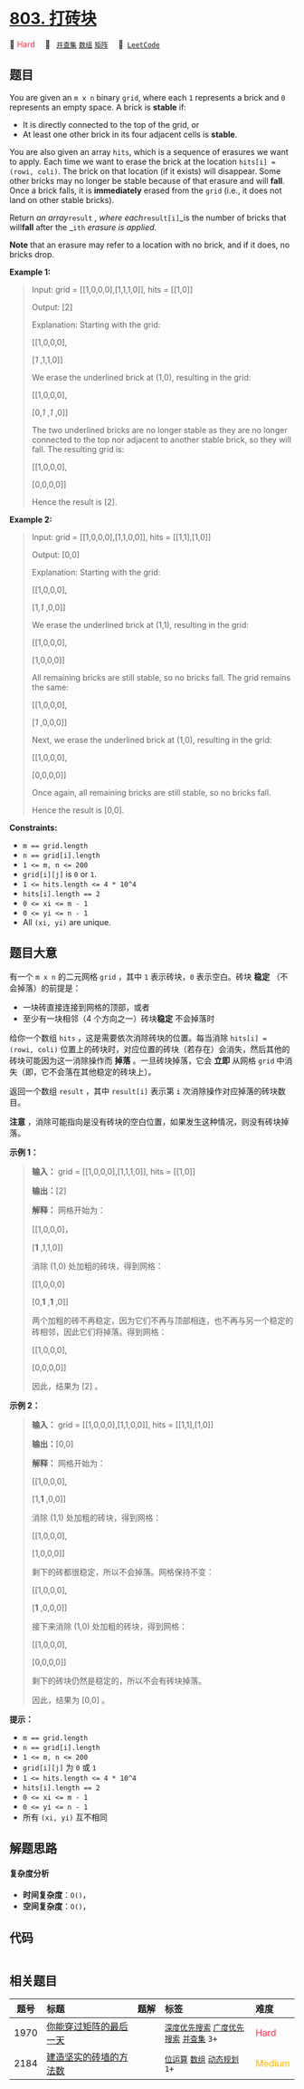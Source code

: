 # [803. 打砖块](https://leetcode.com/problems/bricks-falling-when-hit)

🔴 <font color=#ff334b>Hard</font>&emsp; 🔖&ensp; [`并查集`](/leetcode/outline/tag/union-find.md) [`数组`](/leetcode/outline/tag/array.md) [`矩阵`](/leetcode/outline/tag/matrix.md)&emsp; 🔗&ensp;[`LeetCode`](https://leetcode.com/problems/bricks-falling-when-hit)


## 题目

You are given an `m x n` binary `grid`, where each `1` represents a brick and
`0` represents an empty space. A brick is **stable** if:

  * It is directly connected to the top of the grid, or
  * At least one other brick in its four adjacent cells is **stable**.

You are also given an array `hits`, which is a sequence of erasures we want to
apply. Each time we want to erase the brick at the location `hits[i] = (rowi,
coli)`. The brick on that location (if it exists) will disappear. Some other
bricks may no longer be stable because of that erasure and will **fall**. Once
a brick falls, it is **immediately** erased from the `grid` (i.e., it does not
land on other stable bricks).

Return _an array_`result` _, where each_`result[i]`_is the number of bricks
that will**fall** after the _`ith` _erasure is applied._

**Note** that an erasure may refer to a location with no brick, and if it
does, no bricks drop.



**Example 1:**

> Input: grid = [[1,0,0,0],[1,1,1,0]], hits = [[1,0]]
> 
> Output: [2]
> 
> Explanation: Starting with the grid:
> 
> [[1,0,0,0],
> 
>  [_1_ ,1,1,0]]
> 
> We erase the underlined brick at (1,0), resulting in the grid:
> 
> [[1,0,0,0],
> 
>  [0,_1_ ,_1_ ,0]]
> 
> The two underlined bricks are no longer stable as they are no longer connected to the top nor adjacent to another stable brick, so they will fall. The resulting grid is:
> 
> [[1,0,0,0],
> 
>  [0,0,0,0]]
> 
> Hence the result is [2].

**Example 2:**

> Input: grid = [[1,0,0,0],[1,1,0,0]], hits = [[1,1],[1,0]]
> 
> Output: [0,0]
> 
> Explanation: Starting with the grid:
> 
> [[1,0,0,0],
> 
>  [1,_1_ ,0,0]]
> 
> We erase the underlined brick at (1,1), resulting in the grid:
> 
> [[1,0,0,0],
> 
>  [1,0,0,0]]
> 
> All remaining bricks are still stable, so no bricks fall. The grid remains the same:
> 
> [[1,0,0,0],
> 
>  [_1_ ,0,0,0]]
> 
> Next, we erase the underlined brick at (1,0), resulting in the grid:
> 
> [[1,0,0,0],
> 
>  [0,0,0,0]]
> 
> Once again, all remaining bricks are still stable, so no bricks fall.
> 
> Hence the result is [0,0].

**Constraints:**

  * `m == grid.length`
  * `n == grid[i].length`
  * `1 <= m, n <= 200`
  * `grid[i][j]` is `0` or `1`.
  * `1 <= hits.length <= 4 * 10^4`
  * `hits[i].length == 2`
  * `0 <= xi <= m - 1`
  * `0 <= yi <= n - 1`
  * All `(xi, yi)` are unique.


## 题目大意

有一个 `m x n` 的二元网格 `grid` ，其中 `1` 表示砖块，`0` 表示空白。砖块 **稳定** （不会掉落）的前提是：

  * 一块砖直接连接到网格的顶部，或者
  * 至少有一块相邻（4 个方向之一）砖块**稳定** 不会掉落时

给你一个数组 `hits` ，这是需要依次消除砖块的位置。每当消除 `hits[i] = (rowi, coli)`
位置上的砖块时，对应位置的砖块（若存在）会消失，然后其他的砖块可能因为这一消除操作而 **掉落** 。一旦砖块掉落，它会 **立即** 从网格 `grid`
中消失（即，它不会落在其他稳定的砖块上）。

返回一个数组 `result` ，其中 `result[i]` 表示第 `i` 次消除操作对应掉落的砖块数目。

**注意** ，消除可能指向是没有砖块的空白位置，如果发生这种情况，则没有砖块掉落。



**示例 1：**

> 
> 
> 
> 
> 
> **输入：** grid = [[1,0,0,0],[1,1,1,0]], hits = [[1,0]]
> 
> **输出：**[2]
> 
> **解释：** 网格开始为：
> 
> [[1,0,0,0]，
> 
>  [**1** ,1,1,0]]
> 
> 消除 (1,0) 处加粗的砖块，得到网格：
> 
> [[1,0,0,0]
> 
>  [0,**1** ,**1** ,0]]
> 
> 两个加粗的砖不再稳定，因为它们不再与顶部相连，也不再与另一个稳定的砖相邻，因此它们将掉落。得到网格：
> 
> [[1,0,0,0],
> 
>  [0,0,0,0]]
> 
> 因此，结果为 [2] 。
> 
> 

**示例 2：**

> 
> 
> 
> 
> 
> **输入：** grid = [[1,0,0,0],[1,1,0,0]], hits = [[1,1],[1,0]]
> 
> **输出：**[0,0]
> 
> **解释：** 网格开始为：
> 
> [[1,0,0,0],
> 
>  [1,**1** ,0,0]]
> 
> 消除 (1,1) 处加粗的砖块，得到网格：
> 
> [[1,0,0,0],
> 
>  [1,0,0,0]]
> 
> 剩下的砖都很稳定，所以不会掉落。网格保持不变：
> 
> [[1,0,0,0], 
> 
>  [**1** ,0,0,0]]
> 
> 接下来消除 (1,0) 处加粗的砖块，得到网格：
> 
> [[1,0,0,0],
> 
>  [0,0,0,0]]
> 
> 剩下的砖块仍然是稳定的，所以不会有砖块掉落。
> 
> 因此，结果为 [0,0] 。



**提示：**

  * `m == grid.length`
  * `n == grid[i].length`
  * `1 <= m, n <= 200`
  * `grid[i][j]` 为 `0` 或 `1`
  * `1 <= hits.length <= 4 * 10^4`
  * `hits[i].length == 2`
  * `0 <= xi <= m - 1`
  * `0 <= yi <= n - 1`
  * 所有 `(xi, yi)` 互不相同


## 解题思路

#### 复杂度分析

- **时间复杂度**：`O()`，
- **空间复杂度**：`O()`，

## 代码

```javascript

```

## 相关题目

| 题号 | 标题 | 题解 | 标签 | 难度 |
| :------: | :------ | :------: | :------ | :------ |
| 1970 | [你能穿过矩阵的最后一天](https://leetcode.com/problems/last-day-where-you-can-still-cross) |  |  [`深度优先搜索`](/leetcode/outline/tag/depth-first-search.md) [`广度优先搜索`](/leetcode/outline/tag/breadth-first-search.md) [`并查集`](/leetcode/outline/tag/union-find.md) `3+` | <font color=#ff334b>Hard</font> |
| 2184 | [建造坚实的砖墙的方法数](https://leetcode.com/problems/number-of-ways-to-build-sturdy-brick-wall) |  |  [`位运算`](/leetcode/outline/tag/bit-manipulation.md) [`数组`](/leetcode/outline/tag/array.md) [`动态规划`](/leetcode/outline/tag/dynamic-programming.md) `1+` | <font color=#ffb800>Medium</font> |

<style>
.blue {
    background-color: #096dd9;
    padding: 0.25rem 0.5rem;
    margin: 0;
    font-size: 0.85em;
    border-radius: 3px;
    color: white;
    font-weight: 500;
}
table th:first-of-type { width: 10%; }
table th:nth-of-type(2) { width: 35%; }
table th:nth-of-type(3) { width: 10%; }
table th:nth-of-type(4) { width: 35%; }
table th:nth-of-type(5) { width: 10%; }
</style>
